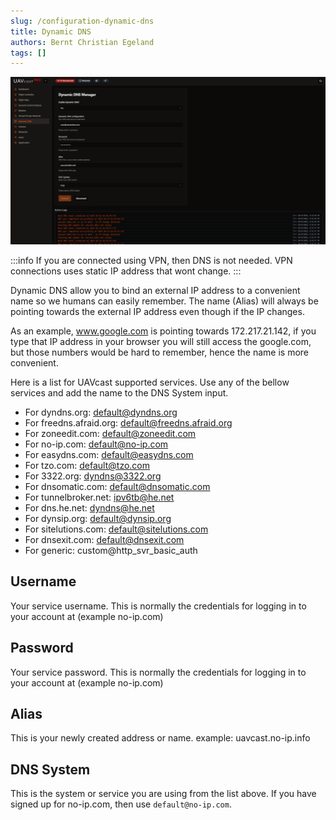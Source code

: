 ```yaml
---
slug: /configuration-dynamic-dns
title: Dynamic DNS
authors: Bernt Christian Egeland
tags: []
---
```


!['DNS'](img/dns_page.png)

:::info
    If you are connected using VPN, then DNS is not needed. VPN connections uses static IP address that wont change.
:::

Dynamic DNS allow you to bind an external IP address to a convenient name so we humans can easily remember. 
The name (Alias) will always be pointing towards the external IP address even though if the IP changes.

As an example, www.google.com is pointing towards 172.217.21.142, if you type that IP address in your browser you will still access the google.com, but those numbers would be hard to remember, hence the name is more convenient.

Here is a list for UAVcast supported services.
Use any of the bellow services and add the name to the DNS System input.

* For dyndns.org:         default@dyndns.org
* For freedns.afraid.org: default@freedns.afraid.org
* For zoneedit.com:       default@zoneedit.com
* For no-ip.com:          default@no-ip.com
* For easydns.com:        default@easydns.com
* For tzo.com:            default@tzo.com
* For 3322.org:           dyndns@3322.org
* For dnsomatic.com:      default@dnsomatic.com
* For tunnelbroker.net:   ipv6tb@he.net
* For dns.he.net:         dyndns@he.net
* For dynsip.org:         default@dynsip.org
* For sitelutions.com:    default@sitelutions.com
* For dnsexit.com:        default@dnsexit.com
* For generic:            custom@http_svr_basic_auth

## Username
Your service username. This is normally the credentials for logging in to your account at (example no-ip.com)

## Password
Your service password. This is normally the credentials for logging in to your account at (example no-ip.com)

## Alias
This is your newly created address or name. example: uavcast.no-ip.info

## DNS System
This is the system or service you are using from the list above. If you have signed up for no-ip.com, then use `default@no-ip.com`.
